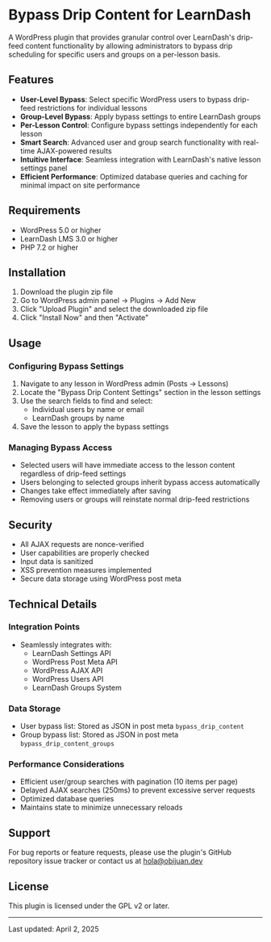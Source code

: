 # Bypass Drip Content for LearnDash

A WordPress plugin that provides granular control over LearnDash's drip-feed content functionality by allowing administrators to bypass drip scheduling for specific users and groups on a per-lesson basis.

## Features

- **User-Level Bypass**: Select specific WordPress users to bypass drip-feed restrictions for individual lessons
- **Group-Level Bypass**: Apply bypass settings to entire LearnDash groups
- **Per-Lesson Control**: Configure bypass settings independently for each lesson
- **Smart Search**: Advanced user and group search functionality with real-time AJAX-powered results
- **Intuitive Interface**: Seamless integration with LearnDash's native lesson settings panel
- **Efficient Performance**: Optimized database queries and caching for minimal impact on site performance

## Requirements

- WordPress 5.0 or higher
- LearnDash LMS 3.0 or higher
- PHP 7.2 or higher

## Installation

1. Download the plugin zip file
2. Go to WordPress admin panel → Plugins → Add New
3. Click "Upload Plugin" and select the downloaded zip file
4. Click "Install Now" and then "Activate"

## Usage

### Configuring Bypass Settings

1. Navigate to any lesson in WordPress admin (Posts → Lessons)
2. Locate the "Bypass Drip Content Settings" section in the lesson settings
3. Use the search fields to find and select:
   - Individual users by name or email
   - LearnDash groups by name
4. Save the lesson to apply the bypass settings

### Managing Bypass Access

- Selected users will have immediate access to the lesson content regardless of drip-feed settings
- Users belonging to selected groups inherit bypass access automatically
- Changes take effect immediately after saving
- Removing users or groups will reinstate normal drip-feed restrictions

## Security

- All AJAX requests are nonce-verified
- User capabilities are properly checked
- Input data is sanitized
- XSS prevention measures implemented
- Secure data storage using WordPress post meta

## Technical Details

### Integration Points

- Seamlessly integrates with:
  - LearnDash Settings API
  - WordPress Post Meta API
  - WordPress AJAX API
  - WordPress Users API
  - LearnDash Groups System

### Data Storage

- User bypass list: Stored as JSON in post meta `bypass_drip_content`
- Group bypass list: Stored as JSON in post meta `bypass_drip_content_groups`

### Performance Considerations

- Efficient user/group searches with pagination (10 items per page)
- Delayed AJAX searches (250ms) to prevent excessive server requests
- Optimized database queries
- Maintains state to minimize unnecessary reloads

## Support

For bug reports or feature requests, please use the plugin's GitHub repository issue tracker or contact us
at [hola@obijuan.dev](mailto:hola@obijuan.dev)

## License

This plugin is licensed under the GPL v2 or later.

---
Last updated: April 2, 2025
